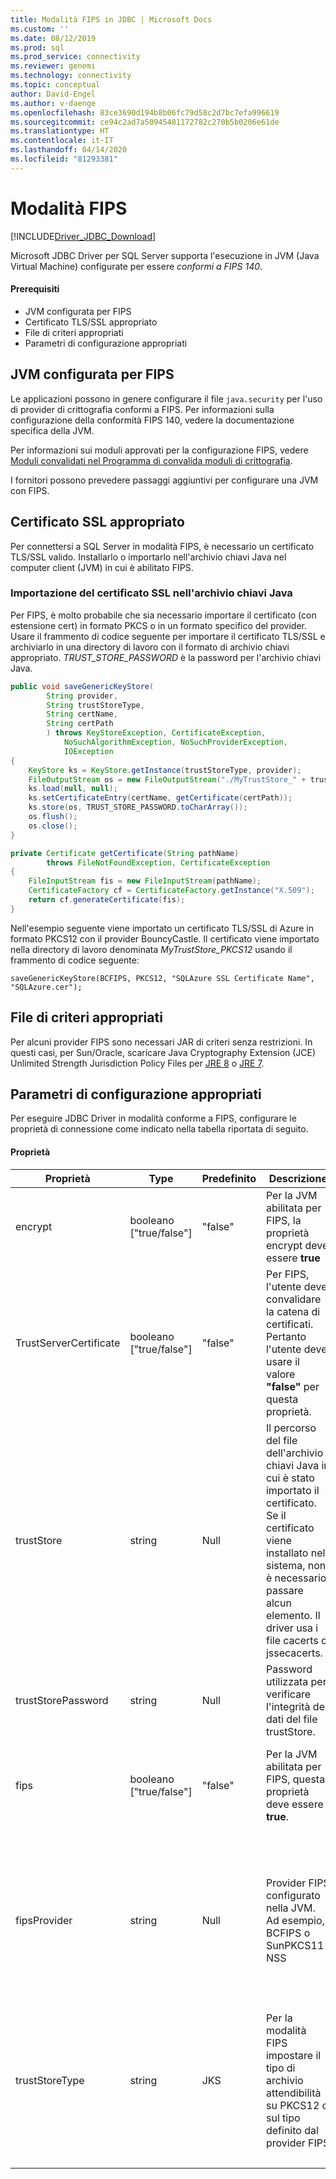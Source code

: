 ```yaml
---
title: Modalità FIPS in JDBC | Microsoft Docs
ms.custom: ''
ms.date: 08/12/2019
ms.prod: sql
ms.prod_service: connectivity
ms.reviewer: genemi
ms.technology: connectivity
ms.topic: conceptual
author: David-Engel
ms.author: v-daenge
ms.openlocfilehash: 83ce3690d194b8b06fc79d58c2d7bc7efa996619
ms.sourcegitcommit: ce94c2ad7a50945481172782c270b5b0206e61de
ms.translationtype: HT
ms.contentlocale: it-IT
ms.lasthandoff: 04/14/2020
ms.locfileid: "81293381"
---
```

# <a name="fips-mode"></a>Modalità FIPS

[!INCLUDE[Driver_JDBC_Download](../../includes/driver_jdbc_download.md)]

Microsoft JDBC Driver per SQL Server supporta l'esecuzione in JVM (Java Virtual Machine) configurate per essere *conformi a FIPS 140*.

#### <a name="prerequisites"></a>Prerequisiti

- JVM configurata per FIPS
- Certificato TLS/SSL appropriato
- File di criteri appropriati
- Parametri di configurazione appropriati

## <a name="fips-configured-jvm"></a>JVM configurata per FIPS

Le applicazioni possono in genere configurare il file `java.security` per l'uso di provider di crittografia conformi a FIPS. Per informazioni sulla configurazione della conformità FIPS 140, vedere la documentazione specifica della JVM.

Per informazioni sui moduli approvati per la configurazione FIPS, vedere [Moduli convalidati nel Programma di convalida moduli di crittografia](https://csrc.nist.gov/Projects/cryptographic-module-validation-program/Validated-Modules).

I fornitori possono prevedere passaggi aggiuntivi per configurare una JVM con FIPS.

## <a name="appropriate-ssl-certificate"></a>Certificato SSL appropriato
Per connettersi a SQL Server in modalità FIPS, è necessario un certificato TLS/SSL valido. Installarlo o importarlo nell'archivio chiavi Java nel computer client (JVM) in cui è abilitato FIPS.

### <a name="importing-ssl-certificate-in-java-keystore"></a>Importazione del certificato SSL nell'archivio chiavi Java
Per FIPS, è molto probabile che sia necessario importare il certificato (con estensione cert) in formato PKCS o in un formato specifico del provider.
Usare il frammento di codice seguente per importare il certificato TLS/SSL e archiviarlo in una directory di lavoro con il formato di archivio chiavi appropriato. _TRUST\_STORE\_PASSWORD_ è la password per l'archivio chiavi Java.

```java
public void saveGenericKeyStore(
        String provider,
        String trustStoreType,
        String certName,
        String certPath
        ) throws KeyStoreException, CertificateException,
            NoSuchAlgorithmException, NoSuchProviderException,
            IOException
{
    KeyStore ks = KeyStore.getInstance(trustStoreType, provider);
    FileOutputStream os = new FileOutputStream("./MyTrustStore_" + trustStoreType);
    ks.load(null, null);
    ks.setCertificateEntry(certName, getCertificate(certPath));
    ks.store(os, TRUST_STORE_PASSWORD.toCharArray());
    os.flush();
    os.close();
}

private Certificate getCertificate(String pathName)
        throws FileNotFoundException, CertificateException
{
    FileInputStream fis = new FileInputStream(pathName);
    CertificateFactory cf = CertificateFactory.getInstance("X.509");
    return cf.generateCertificate(fis);
}
```

Nell'esempio seguente viene importato un certificato TLS/SSL di Azure in formato PKCS12 con il provider BouncyCastle. Il certificato viene importato nella directory di lavoro denominata _MyTrustStore\_PKCS12_ usando il frammento di codice seguente:

`saveGenericKeyStore(BCFIPS, PKCS12, "SQLAzure SSL Certificate Name", "SQLAzure.cer");`

## <a name="appropriate-policy-files"></a>File di criteri appropriati
Per alcuni provider FIPS sono necessari JAR di criteri senza restrizioni. In questi casi, per Sun/Oracle, scaricare Java Cryptography Extension (JCE) Unlimited Strength Jurisdiction Policy Files per [JRE 8](https://www.oracle.com/technetwork/java/javase/downloads/jce8-download-2133166.html) o [JRE 7](https://www.oracle.com/technetwork/java/javase/downloads/jce-7-download-432124.html). 

## <a name="appropriate-configuration-parameters"></a>Parametri di configurazione appropriati
Per eseguire JDBC Driver in modalità conforme a FIPS, configurare le proprietà di connessione come indicato nella tabella riportata di seguito. 

#### <a name="properties"></a>Proprietà 

|Proprietà|Type|Predefinito|Descrizione|Note|
|---|---|---|---|---|
|encrypt|booleano ["true/false"]|"false"|Per la JVM abilitata per FIPS, la proprietà encrypt deve essere **true**||
|TrustServerCertificate|booleano ["true/false"]|"false"|Per FIPS, l'utente deve convalidare la catena di certificati. Pertanto l'utente deve usare il valore **"false"** per questa proprietà. ||
|trustStore|string|Null|Il percorso del file dell'archivio chiavi Java in cui è stato importato il certificato. Se il certificato viene installato nel sistema, non è necessario passare alcun elemento. Il driver usa i file cacerts o jssecacerts.||
|trustStorePassword|string|Null|Password utilizzata per verificare l'integrità dei dati del file trustStore.||
|fips|booleano ["true/false"]|"false"|Per la JVM abilitata per FIPS, questa proprietà deve essere **true**.|Aggiunta nella versione 6.1.4 (versione stabile 6.2.2)||
|fipsProvider|string|Null|Provider FIPS configurato nella JVM. Ad esempio, BCFIPS o SunPKCS11-NSS |Aggiunta nella versione 6.1.2 (versione stabile 6.2.2), deprecata nella versione 6.4.0. Vedere i dettagli [qui](https://github.com/Microsoft/mssql-jdbc/pull/460).|
|trustStoreType|string|JKS|Per la modalità FIPS impostare il tipo di archivio attendibilità su PKCS12 o sul tipo definito dal provider FIPS |Aggiunta nella versione 6.1.2 (versione stabile 6.2.2)||
| &nbsp; | &nbsp; | &nbsp; | &nbsp; | &nbsp; |
